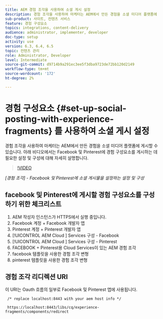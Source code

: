 ```yaml
---
title: AEM 경험 조각을 사용하여 소셜 게시 설정
description: 경험 조각을 사용하여 마케터는 AEM에서 만든 경험을 소셜 미디어 플랫폼에 게시할 수 있습니다. 아래 비디오에서는 Facebook 및 Pinterest에 경험 구성요소를 게시하는 데 필요한 설정 및 구성에 대해 자세히 설명합니다.
sub-product: 사이트, 컨텐츠 서비스
feature: 경험 구성요소
topics: integrations, content-delivery
audience: administrator, implementer, developer
doc-type: setup
activity: use
version: 6.3, 6.4, 6.5
topic: 컨텐츠 관리
role: Administrator, Developer
level: Intermediate
source-git-commit: d9714b9a291ec3ee5f3dba9723de72bb120d2149
workflow-type: tm+mt
source-wordcount: '172'
ht-degree: 2%

---
```



# 경험 구성요소 {#set-up-social-posting-with-experience-fragments} 를 사용하여 소셜 게시 설정

경험 조각을 사용하여 마케터는 AEM에서 만든 경험을 소셜 미디어 플랫폼에 게시할 수 있습니다. 아래 비디오에서는 Facebook 및 Pinterest에 경험 구성요소를 게시하는 데 필요한 설정 및 구성에 대해 자세히 설명합니다.

>[!VIDEO](https://video.tv.adobe.com/v/20592/?quality=9&learn=on)

*[경험 조각]  - Facebook 및 Pinterest에 소셜 게시물을 설정하는 설정 및 구성*

## facebook 및 Pinterest에 게시할 경험 구성요소를 구성하기 위한 체크리스트

1. AEM 작성자 인스턴스가 HTTPS에서 실행 중입니다.
2. Facebook 계정 + Facebook 개발자 앱
3. Pinterest 계정 + Pinterest 개발자 앱
4. [!UICONTROL AEM Cloud ] Services 구성 - Facebook
5. [!UICONTROL AEM Cloud ] Services 구성 - Pinterest
6. FACEBOOK + Pinterest용 Cloud Services이 있는 AEM 경험 조각
7. facebook 템플릿을 사용한 경험 조각 변형
8. pinterest 템플릿을 사용한 경험 조각 변형

## 경험 조각 리디렉션 URI

이 URI는 Oauth 흐름의 일부로 Facebook 및 Pinterest 앱에 사용됩니다.

```plain
 /* replace localhost:8443 with your aem host info */

 https://localhost:8443/libs/cq/experience-fragments/components/redirect
```

